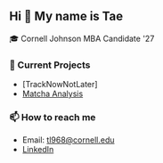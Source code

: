 ## Hi 👋 My name is Tae

🎓 Cornell Johnson MBA Candidate '27

### 🔭 Current Projects
- [TrackNowNotLater]
- [Matcha Analysis](https://github.com/TaeJung-Lee/Matcha_Analysis)

### 📫 How to reach me
- Email: tl968@cornell.edu
- [LinkedIn](https://www.linkedin.com/in/taejunglee)
